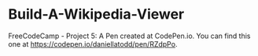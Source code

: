 # Build-A-Wikipedia-Viewer

FreeCodeCamp - Project 5: 
A Pen created at CodePen.io. You can find this one at https://codepen.io/daniellatodd/pen/RZdpPo.
